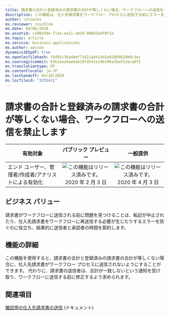 ```yaml
---
title: 請求書の合計と登録済みの請求書の合計が等しくない場合、ワークフローへの送信を禁止します
description: この機能は、仕入先請求書をワークフロー プロセスに送信する前にエラーを特定して修正するのに役立ちます。
author: relnotes
ms.reviewer: roschlom
ms.date: 04/06/2020
ms.assetid: c2003594-f11e-ea11-a810-000d3a8f0f1e
ms.topic: article
ms.service: business-applications
ms.author: aolson
dynamics365pdf: true
ms.openlocfilehash: f4d92c36a44ef72d21ab41ab5a9208462bb0c3ec
ms.sourcegitcommit: 63b2eea9aebeb28f4541e14b396a3be552aca0f5
ms.translationtype: HT
ms.contentlocale: ja-JP
ms.lasthandoff: 04/10/2020
ms.locfileid: "3255411"
---
```

# <a name="prohibit-submission-to-workflow-when-the-invoice-total-and-registered-invoice-total-are-not-equal"></a>請求書の合計と登録済みの請求書の合計が等しくない場合、ワークフローへの送信を禁止します


| 有効対象    |  パブリック プレビュー | 一般提供 | 
| ---------- | :----------: |:----------: |
|エンド ユーザー、管理者/作成者/アナリストによる有効化|![この機能はリリース済みです。](/dynamics365-release-plan/media/green-checkmark.png "この機能はリリース済みです。") 2020 年 2 月 3 日| ![この機能はリリース済みです。](/dynamics365-release-plan/media/green-checkmark.png "この機能はリリース済みです。") 2020 年 4 月 3 日|


## <a name="business-value"></a>ビジネス バリュー
<!-- bv start -->
請求書がワークフローに送信される前に問題を見つけることは、転記が中止されたり、仕入先請求書をワークフローに再送信する必要が生じたりするエラーを防ぐのに役立ち、結果的に送信者と承認者の時間を節約します。
<!-- bv end -->



## <a name="feature-details"></a>機能の詳細
<!--feature detail start -->
この機能を使用すると、請求書の合計と登録済みの請求書の合計が等しくない場合に、仕入先請求書がワークフロー プロセスに送信されないようにすることができます。 代わりに、請求書の送信者は、合計が一致しないという通知を受け取り、ワークフローに送信する前に修正するよう求められます。
<!--feature detail end -->










## <a name="see-also"></a>関連項目

<!--docs start-->
[確認用の仕入先請求書の送信](https://docs.microsoft.com/dynamics365/finance/accounts-payable/vendor-invoices-overview#submitting-a-vendor-invoice-for-review) (ドキュメント)
<!--docs end-->
